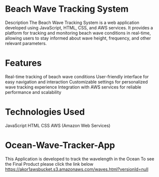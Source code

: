 # Beach Wave Tracking System
Description
The Beach Wave Tracking System is a web application developed using JavaScript, HTML, CSS, and AWS services. It provides a platform for tracking and monitoring beach wave conditions in real-time, allowing users to stay informed about wave height, frequency, and other relevant parameters.

# Features
Real-time tracking of beach wave conditions
User-friendly interface for easy navigation and interaction
Customizable settings for personalized wave tracking experience
Integration with AWS services for reliable performance and scalability

# Technologies Used
JavaScript
HTML
CSS
AWS (Amazon Web Services)



















# Ocean-Wave-Tracker-App
This Application is developed to track the wavelength in the Ocean
To see the Final Product please click the link below
https://akor1awsbucket.s3.amazonaws.com/waves.html?versionId=null









